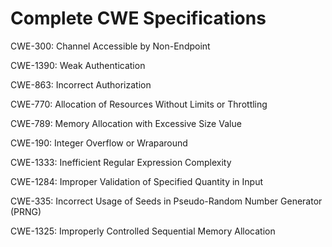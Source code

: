 

# Complete CWE Specifications

CWE-300: Channel Accessible by Non-Endpoint

CWE-1390: Weak Authentication

CWE-863: Incorrect Authorization

CWE-770: Allocation of Resources Without Limits or Throttling

CWE-789: Memory Allocation with Excessive Size Value

CWE-190: Integer Overflow or Wraparound

CWE-1333: Inefficient Regular Expression Complexity

CWE-1284: Improper Validation of Specified Quantity in Input

CWE-335: Incorrect Usage of Seeds in Pseudo-Random Number Generator (PRNG)

CWE-1325: Improperly Controlled Sequential Memory Allocation